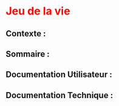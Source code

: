# <font color='red'> Jeu de la vie </font>

## Contexte :

## Sommaire :

## Documentation Utilisateur :

## Documentation Technique :
